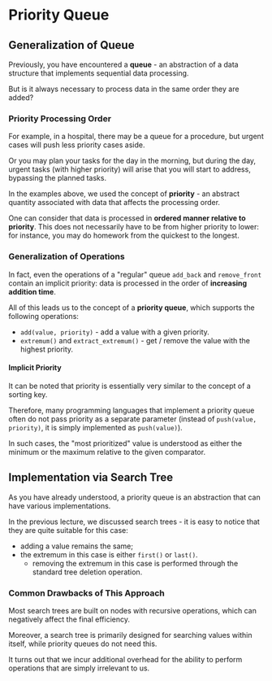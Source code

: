 # Priority Queue

## Generalization of Queue

Previously, you have encountered a **queue** - an abstraction of a data structure that implements sequential data processing.

But is it always necessary to process data in the same order they are added?

### Priority Processing Order

For example, in a hospital, there may be a queue for a procedure, but urgent cases will push less priority cases aside.

Or you may plan your tasks for the day in the morning, but during the day, urgent tasks (with higher priority) will arise that you will start to address, bypassing the planned tasks.

In the examples above, we used the concept of **priority** - an abstract quantity associated with data that affects the processing order.

One can consider that data is processed in **ordered manner relative to priority**. This does not necessarily have to be from higher priority to lower: for instance, you may do homework from the quickest to the longest.

### Generalization of Operations

In fact, even the operations of a "regular" queue `add_back` and `remove_front` contain an implicit priority: data is processed in the order of **increasing addition time**.

All of this leads us to the concept of a **priority queue**, which supports the following operations:

- `add(value, priority)` - add a value with a given priority.
- `extremum()` and `extract_extremum()` - get / remove the value with the highest priority.

#### Implicit Priority

It can be noted that priority is essentially very similar to the concept of a sorting key.

Therefore, many programming languages that implement a priority queue often do not pass priority as a separate parameter (instead of `push(value, priority)`, it is simply implemented as `push(value)`).

In such cases, the "most prioritized" value is understood as either the minimum or the maximum relative to the given comparator.

## Implementation via Search Tree

As you have already understood, a priority queue is an abstraction that can have various implementations.

In the previous lecture, we discussed search trees - it is easy to notice that they are quite suitable for this case:

- adding a value remains the same;
- the extremum in this case is either `first()` or `last()`.
  - removing the extremum in this case is performed through the standard tree deletion operation.

### Common Drawbacks of This Approach

Most search trees are built on nodes with recursive operations, which can negatively affect the final efficiency.

Moreover, a search tree is primarily designed for searching values within itself, while priority queues do not need this.

It turns out that we incur additional overhead for the ability to perform operations that are simply irrelevant to us.